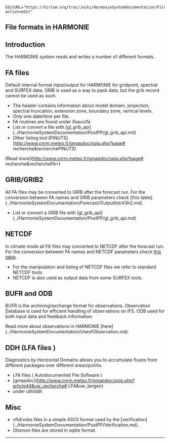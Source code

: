 ```@meta
EditURL="https://hirlam.org/trac//wiki/HarmonieSystemDocumentation/FileFormats?action=edit"
```


## File formats in HARMONIE

## Introduction

 The HARMONIE system reads and writes a number of different formats. 

## FA files

 Default internal format input/output for HARMONIE for gridpoint, spectral and SURFEX data. GRIB is used as a way to pack data, but the grib record cannot be used as such.

 * The header contains information about model domain, projection, spectral truncation, extension zone, boundary zone, vertical levels. 
 * Only one date/time per file.
 * FA routines are found under ifsaux/fa
 * List or convert a file with [gl_grib_api] (../HarmonieSystemDocumentation/PostPP/gl_grib_api.md)
 * Other listing tool [PINUTS](http://www.cnrm.meteo.fr/gmapdoc/spip.php?page# recherche&recherchePINUTS)

 [Read more](http://www.cnrm.meteo.fr/gmapdoc/spip.php?page# recherche&rechercheFA+)


## GRIB/GRIB2

 All FA files may be converted to GRIB after the forecast run. For the conversion between FA names and GRIB parameters check [this table] (../HarmonieSystemDocumentation/Forecast/Outputlist/43h2.md).

 * List or convert a GRIB file with [gl_grib_api] (../HarmonieSystemDocumentation/PostPP/gl_grib_api.md)

## NETCDF

 In climate mode all FA files may converted to NETCDF after the forecast run. For the conversion between FA names and NETCDF parameters check [this table](https://hirlam.org/trac/browser/Harmonie/util/gl_grib_api/inc/nc_tab.h?rev=release-43h2.beta.3).

 * For the manipulation and listing of NETCDF files we refer to standard NETCDF tools.
 * NETCDF is also used as output data from some SURFEX tools.

## BUFR and ODB

 BUFR is the archiving/exchange format for observations. Observation Database is used for efficient handling of observations on IFS. ODB used for both input data and feedback information.

 Read more about observations in HARMONIE [here] (../HarmonieSystemDocumentation/UseofObservation.md).

## DDH (LFA files )

 Diagnostics by Horizontal Domains allows you to accumulate fluxes from different packages over different areas/points. 
 
 * LFA files ( Autodocumented File Software )
 * [gmapdoc](http://www.cnrm.meteo.fr/gmapdoc/spip.php?article44&var_recherche# LFA&var_langen)
 * under util/ddh

## Misc
 
 * vfld/vobs files in a simple ASCII format used by the [verification] (../HarmonieSystemDocumentation/PostPP/Verification.md).
 * Obsmon files are stored in sqlite format.


----


